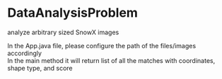 # DataAnalysisProblem
analyze arbitrary sized SnowX images

In the App.java file, please configure the path of the files/images accordingly  
In the main method it will return list of all the matches with coordinates, shape type, and score
